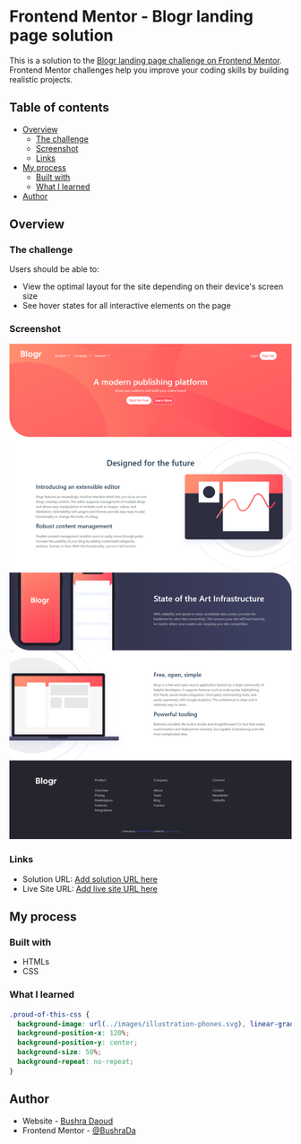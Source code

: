 # Frontend Mentor - Blogr landing page solution

This is a solution to the [Blogr landing page challenge on Frontend Mentor](https://www.frontendmentor.io/challenges/blogr-landing-page-EX2RLAApP). Frontend Mentor challenges help you improve your coding skills by building realistic projects. 

## Table of contents

- [Overview](#overview)
  - [The challenge](#the-challenge)
  - [Screenshot](#screenshot)
  - [Links](#links)
- [My process](#my-process)
  - [Built with](#built-with)
  - [What I learned](#what-i-learned)
- [Author](#author)

## Overview

### The challenge

Users should be able to:

- View the optimal layout for the site depending on their device's screen size
- See hover states for all interactive elements on the page

### Screenshot

![](./screencapture.png)

### Links

- Solution URL: [Add solution URL here](https://www.frontendmentor.io/solutions/html-css-bootstrap-NltRfy2BG)
- Live Site URL: [Add live site URL here](https://bushrada.github.io/blogrLandingPage/)

## My process

### Built with

- HTMLs
- CSS

### What I learned

```css
.proud-of-this-css {
  background-image: url(../images/illustration-phones.svg), linear-gradient(to right ,hsl(237, 17%, 21%),hsl(237, 23%, 32%) );
  background-position-x: 120%;
  background-position-y: center;
  background-size: 50%;
  background-repeat: no-repeat;
}
```

## Author

- Website - [Bushra Daoud](https://bushrada.github.io/)
- Frontend Mentor - [@BushraDa](https://www.frontendmentor.io/profile/BushraDa)
